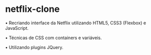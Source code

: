 # netflix-clone
• Recriando interface da Netflix utilizando HTML5, CSS3 (Flexbox) e JavaScript. 

• Técnicas de CSS com containers e variáveis.

• Utilizando plugins JQuery.
